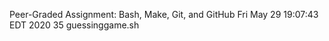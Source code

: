 Peer-Graded Assignment: Bash, Make, Git, and GitHub
Fri May 29 19:07:43 EDT 2020
      35 guessinggame.sh
